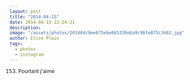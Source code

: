 ```yaml
---
layout: post
title: "2014-04-15"
date: 2014-04-15 12:24:21
description: 
image: "/assets/photos/201404/9ee675ebe665330eba9c96fe875c3482.jpg"
author: Elise Plain
tags: 
  - photos
  - instagram
---
```


153. Pourtant j&#39;aime
<p></p>
